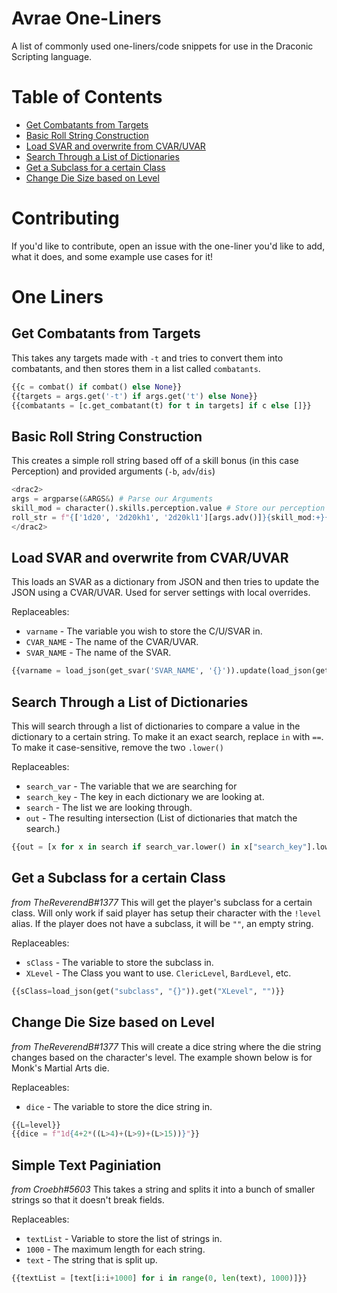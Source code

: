 Avrae One-Liners
================

A list of commonly used one-liners/code snippets for use in the Draconic Scripting language.

Table of Contents
=================
* [Get Combatants from Targets](#get-combatants-from-targets)
* [Basic Roll String Construction](#basic-roll-string-construction)
* [Load SVAR and overwrite from CVAR/UVAR](#load-svar-and-overwrite-from-cvaruvar)
* [Search Through a List of Dictionaries](#search-through-a-list-of-dictionaries)
* [Get a Subclass for a certain Class](#get-a-subclass-for-a-certain-class)
* [Change Die Size based on Level](#change-die-size-based-on-level)

Contributing
===========

If you'd like to contribute, open an issue with the one-liner you'd like to add, what it does, and some example use cases for it!

One Liners
==========

Get Combatants from Targets
---------------------------

This takes any targets made with `-t` and tries to convert them into combatants, and then stores them in a list called `combatants`.

```py
{{c = combat() if combat() else None}}
{{targets = args.get('-t') if args.get('t') else None}}
{{combatants = [c.get_combatant(t) for t in targets] if c else []}}
```

Basic Roll String Construction
------------------------------

This creates a simple roll string based off of a skill bonus (in this case Perception) and provided arguments (`-b`, `adv`/`dis`)

```py
<drac2>
args = argparse(&ARGS&) # Parse our Arguments
skill_mod = character().skills.perception.value # Store our perception mod
roll_str = f"{['1d20', '2d20kh1', '2d20kl1'][args.adv()]}{skill_mod:+}{f'+{b}' if (b := args.join('b', '+')) else ''}" # Construct our roll with adv parsing and bonuses.
</drac2>
```

Load SVAR and overwrite from CVAR/UVAR
---------------------

This loads an SVAR as a dictionary from JSON and then tries to update the JSON using a CVAR/UVAR. Used for server settings with local overrides.

Replaceables: 
* `varname` - The variable you wish to store the C/U/SVAR in.
* `CVAR_NAME` - The name of the CVAR/UVAR.
* `SVAR_NAME` - The name of the SVAR.
```py
{{varname = load_json(get_svar('SVAR_NAME', '{}')).update(load_json(get('CVAR_NAME', '{}')))}}
```

Search Through a List of Dictionaries
-------------------------------------

This will search through a list of dictionaries to compare a value in the dictionary to a certain string.
To make it an exact search, replace `in` with `==`. To make it case-sensitive, remove the two `.lower()`

Replaceables:
* `search_var` - The variable that we are searching for
* `search_key` - The key in each dictionary we are looking at.
* `search` - The list we are looking through.
* `out` - The resulting intersection (List of dictionaries that match the search.)

```py
{{out = [x for x in search if search_var.lower() in x["search_key"].lower()]}}
```

Get a Subclass for a certain Class
----------------------------------

*from TheReverendB#1377*
This will get the player's subclass for a certain class. Will only work if said player has setup their character with the `!level` alias. If the player does not have a subclass, it will be `""`, an empty string.

Replaceables:
* `sClass` - The variable to store the subclass in.
* `XLevel` - The Class you want to use. `ClericLevel`, `BardLevel`, etc.
```py
{{sClass=load_json(get("subclass", "{}")).get("XLevel", "")}}
```

Change Die Size based on Level
------------------------------

*from TheReverendB#1377*
This will create a dice string where the die string changes based on the character's level. The example shown below is for Monk's Martial Arts die.

Replaceables:
* `dice` - The variable to store the dice string in.

```py
{{L=level}}
{{dice = f"1d{4+2*((L>4)+(L>9)+(L>15))}"}}
```

Simple Text Paginiation
-----------------------

*from Croebh#5603*
This takes a string and splits it into a bunch of smaller strings so that it doesn't break fields.

Replaceables:
* `textList` - Variable to store the list of strings in.
* `1000` - The maximum length for each string.
* `text` - The string that is split up.
```py
{{textList = [text[i:i+1000] for i in range(0, len(text), 1000)]}}
```